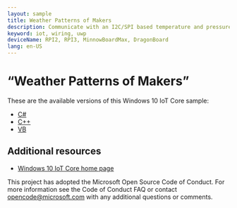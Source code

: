 ```yaml
---
layout: sample
title: Weather Patterns of Makers
description: Communicate with an I2C/SPI based temperature and pressure sensor.
keyword: iot, wiring, uwp
deviceName: RPI2, RPI3, MinnowBoardMax, DragonBoard
lang: en-US
---
```

# “Weather Patterns of Makers”

These are the available versions of this Windows 10 IoT Core sample:

*	[C#](./CS/README.md)
*	[C++](./Cpp/README.md)
*	[VB](./VB/README.md)

## Additional resources
* [Windows 10 IoT Core home page](https://developer.microsoft.com/en-us/windows/iot/)

This project has adopted the Microsoft Open Source Code of Conduct. For more information see the Code of Conduct FAQ or contact <opencode@microsoft.com> with any additional questions or comments.
